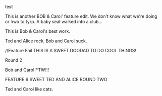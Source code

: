 test

This is another BOB & Carol' feature edit. We don't know what we're doing or hwo to tyrp.
A baby seal walked into a club...

This is Bob & Carol's best work.


Ted and Alice rock, Bob and Carol suck.


//Feature Fail
THIS IS A SWEET DOODAD TO DO COOL THINGS!

Round 2

Bob and Carol FTW!!!

FEATURE 6 SWEET TED AND ALICE ROUND TWO

Ted and Carol like cats.
